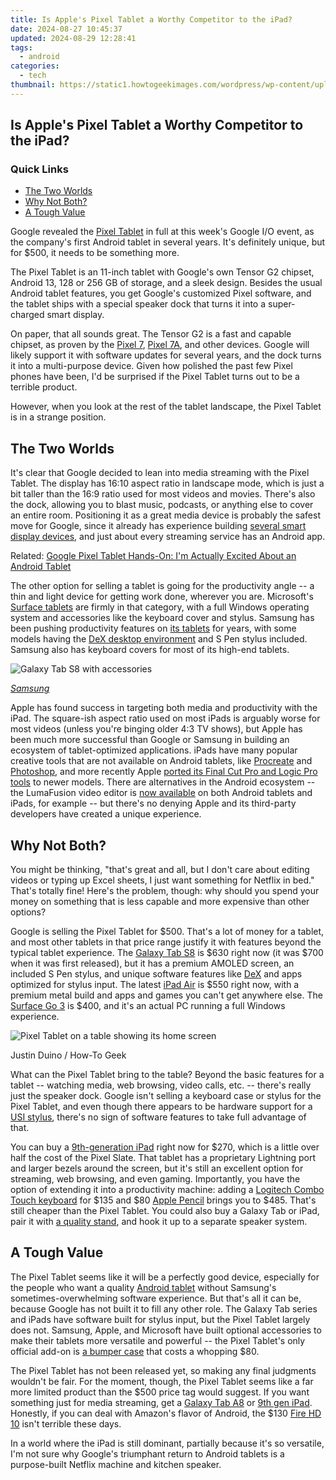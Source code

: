 ```yaml
---
title: Is Apple's Pixel Tablet a Worthy Competitor to the iPad?
date: 2024-08-27 10:45:37
updated: 2024-08-29 12:28:41
tags:
  - android
categories:
  - tech
thumbnail: https://static1.howtogeekimages.com/wordpress/wp-content/uploads/2023/05/52887516444_4fa3964835_o-2.jpg
---
```


## Is Apple's Pixel Tablet a Worthy Competitor to the iPad?

### Quick Links

* [The Two Worlds](https://extra-tips.techidaily.com/exploring-the-power-of-visual-effects-in-editing/)
* [Why Not Both?](https://iphone-unlock.techidaily.com/trouble-with-apple-iphone-15-pro-max-swipe-up-try-these-11-solutions-drfone-by-drfone-ios/)
* [A Tough Value](https://screen-mirror.techidaily.com/in-2024-how-to-cast-apple-iphone-7-to-chromecast-drfone-by-drfone-ios/)

 Google revealed the [Pixel Tablet](https://youtube-help.techidaily.com/in-2024-navigating-the-shadows-an-overview-of-youtubes-unlisted-videos/) in full at this week's Google I/O event, as the company's first Android tablet in several years. It's definitely unique, but for $500, it needs to be something more.

 The Pixel Tablet is an 11-inch tablet with Google's own Tensor G2 chipset, Android 13, 128 or 256 GB of storage, and a sleek design. Besides the usual Android tablet features, you get Google's customized Pixel software, and the tablet ships with a special speaker dock that turns it into a super-charged smart display.

 On paper, that all sounds great. The Tensor G2 is a fast and capable chipset, as proven by the [Pixel 7](https://video-content-creator.techidaily.com/new-split-mkv-videos-with-ease-top-10-free-software-options-for-2024/), [Pixel 7A](https://youtube-lab.techidaily.com/nlocking-the-secrets-to-parallel-playback-prowess-for-2024/), and other devices. Google will likely support it with software updates for several years, and the dock turns it into a multi-purpose device. Given how polished the past few Pixel phones have been, I'd be surprised if the Pixel Tablet turns out to be a terrible product.

 However, when you look at the rest of the tablet landscape, the Pixel Tablet is in a strange position.

##  The Two Worlds

 It's clear that Google decided to lean into media streaming with the Pixel Tablet. The display has 16:10 aspect ratio in landscape mode, which is just a bit taller than the 16:9 ratio used for most videos and movies. There's also the dock, allowing you to blast music, podcasts, or anything else to cover an entire room. Positioning it as a great media device is probably the safest move for Google, since it already has experience building [several smart display devices](https://solve-popular.techidaily.com/revolutionizing-school-portraits-with-streamlined-automatic-document-upload-technology-for-better-results/), and just about every streaming service has an Android app.

Related: [Google Pixel Tablet Hands-On: I'm Actually Excited About an Android Tablet](https://youtube-help.techidaily.com/in-2024-navigating-the-shadows-an-overview-of-youtubes-unlisted-videos/) 

 The other option for selling a tablet is going for the productivity angle -- a thin and light device for getting work done, wherever you are. Microsoft's [Surface tablets](https://mondly-stories.techidaily.com/arabic-basics-for-first-timers/) are firmly in that category, with a full Windows operating system and accessories like the keyboard cover and stylus. Samsung has been pushing productivity features on [its tablets](https://instagram-clips.techidaily.com/updated-taking-a-step-back-in-time-with-instagram-videos/) for years, with some models having the [DeX desktop environment](https://youtube-video-recordings.techidaily.com/earning-strategies-for-successful-youtube-shorts-what-you-need-and-how-much-in-2024/) and S Pen stylus included. Samsung also has keyboard covers for most of its high-end tablets.

![Galaxy Tab S8 with accessories](https://static1.howtogeekimages.com/wordpress/wp-content/uploads/2023/05/ET-DT870_003_Standing3_Black-Gallery_1600x1200-copy.jpg) 

_[Samsung](https://shop-links.co/link/?exclusive=1&publisher_slug=itechdaily19598&url=https%3A%2F%2Fwww.samsung.com%2Fus%2Fmobile%2Fmobile-accessories%2Ftablets%2Fgalaxy-tab-s8-galaxy-tab-s7-book-cover-keyboard-black-ef-dt870ubeguj%2F)_

 Apple has found success in targeting both media and productivity with the iPad. The square-ish aspect ratio used on most iPads is arguably worse for most videos (unless you're binging older 4:3 TV shows), but Apple has been much more successful than Google or Samsung in building an ecosystem of tablet-optimized applications. iPads have many popular creative tools that are not available on Android tablets, like [Procreate](https://procreate.com/ipad) and [Photoshop](https://www.adobe.com/products/photoshop/ipad.html), and more recently Apple [ported its Final Cut Pro and Logic Pro tools](https://snapchat-videos.techidaily.com/2024-approved-strategies-to-thrive-on-snapchat-as-a-business-entity/) to newer models. There are alternatives in the Android ecosystem -- the LumaFusion video editor is [now available](https://android-frp.techidaily.com/in-2024-oppo-find-x6-adb-format-tool-for-pc-vs-other-unlocking-tools-which-one-is-the-best-by-drfone-android/) on both Android tablets and iPads, for example -- but there's no denying Apple and its third-party developers have created a unique experience.

##  Why Not Both?

 You might be thinking, "that's great and all, but I don't care about editing videos or typing up Excel sheets, I just want something for Netflix in bed." That's totally fine! Here's the problem, though: why should you spend your money on something that is less capable and more expensive than other options?

 Google is selling the Pixel Tablet for $500\. That's a lot of money for a tablet, and most other tablets in that price range justify it with features beyond the typical tablet experience. The [Galaxy Tab S8](https://shop-links.co/link/?exclusive=1&publisher_slug=itechdaily19598&url=https%3A%2F%2Fwww.bestbuy.com%2Fsite%2Fsamsung-galaxy-tab-s8-11-128gb-wi-fi-with-s-pen-graphite%2F6494240.p%3FskuId%3D6494240) is $630 right now (it was $700 when it was first released), but it has a premium AMOLED screen, an included S Pen stylus, and unique software features like [DeX](https://youtube-video-recordings.techidaily.com/earning-strategies-for-successful-youtube-shorts-what-you-need-and-how-much-in-2024/) and apps optimized for stylus input. The latest [iPad Air](https://amazon.com/dp/B09V3JJT5D?tag=hotoge-20&ascsubtag=UUhtgUeUpU201784&asc%5Frefurl=https%3A%2F%2Fwww.howtogeek.com%2F891805%2Fdoes-the-pixel-tablet-make-sense-in-an-ipad-world%2F&asc%5Fcampaign=Short-Term) is $550 right now, with a premium metal build and apps and games you can't get anywhere else. The [Surface Go 3](https://shop-links.co/link/?exclusive=1&publisher_slug=itechdaily19598&url=https%3A%2F%2Fwww.bestbuy.com%2Fsite%2Fmicrosoft-surface-go-3-10-5-touch-screen-intel-pentium-gold-4gb-memor-y-64gb-emmc-device-only-latest-model-platinum%2F6478759.p%3FskuId%3D6478759) is $400, and it's an actual PC running a full Windows experience.

![Pixel Tablet on a table showing its home screen](https://static1.howtogeekimages.com/wordpress/wp-content/uploads/2023/05/52887792793_426461e9e6_o-2.jpg) 

Justin Duino / How-To Geek

 What can the Pixel Tablet bring to the table? Beyond the basic features for a tablet -- watching media, web browsing, video calls, etc. -- there's really just the speaker dock. Google isn't selling a keyboard case or stylus for the Pixel Tablet, and even though there appears to be hardware support for a [USI stylus](https://fox-http.techidaily.com/updated-in-2024-exploring-the-depths-top-10-unknown-features-in-vlc-player/), there's no sign of software features to take full advantage of that.

 You can buy a [9th-generation iPad](https://www.amazon.com/2021-Apple-10-2-inch-iPad-Wi-Fi/dp/B09G9CJM1Z?tag=hotoge-20&ascsubtag=UUhtgUeUpU201784&asc%5Frefurl=https%3A%2F%2Fwww.howtogeek.com%2F891805%2Fdoes-the-pixel-tablet-make-sense-in-an-ipad-world%2F&asc%5Fcampaign=Short-Term) right now for $270, which is a little over half the cost of the Pixel Slate. That tablet has a proprietary Lightning port and larger bezels around the screen, but it's still an excellent option for streaming, web browsing, and even gaming. Importantly, you have the option of extending it into a productivity machine: adding a [Logitech Combo Touch keyboard](https://www.amazon.com/Logitech-Generation-Keyboard-Connector-Technology/dp/B086LLWG2N?tag=hotoge-20&ascsubtag=UUhtgUeUpU201784&asc%5Frefurl=https%3A%2F%2Fwww.howtogeek.com%2F891805%2Fdoes-the-pixel-tablet-make-sense-in-an-ipad-world%2F&asc%5Fcampaign=Short-Term) for $135 and $80 [Apple Pencil](https://www.amazon.com/Apple-Pencil-1st-Generation-Adapter/dp/B0BJLG69QR?tag=hotoge-20&ascsubtag=UUhtgUeUpU201784&asc%5Frefurl=https%3A%2F%2Fwww.howtogeek.com%2F891805%2Fdoes-the-pixel-tablet-make-sense-in-an-ipad-world%2F&asc%5Fcampaign=Short-Term) brings you to $485\. That's still cheaper than the Pixel Tablet. You could also buy a Galaxy Tab or iPad, pair it with [a quality stand](https://www.amazon.com/Tablet-Stand-Adjustable-Lamicall-Reader/dp/B01DBV1OKY?tag=hotoge-20&ascsubtag=UUhtgUeUpU201784&asc%5Frefurl=https%3A%2F%2Fwww.howtogeek.com%2F891805%2Fdoes-the-pixel-tablet-make-sense-in-an-ipad-world%2F&asc%5Fcampaign=Short-Term), and hook it up to a separate speaker system.

##  A Tough Value

 The Pixel Tablet seems like it will be a perfectly good device, especially for the people who want a quality [Android tablet](https://youtube-sure.techidaily.com/16757146-updated-bite-sized-video-knowledge-now/) without Samsung's sometimes-overwhelming software experience. But that's all it can be, because Google has not built it to fill any other role. The Galaxy Tab series and iPads have software built for stylus input, but the Pixel Tablet largely does not. Samsung, Apple, and Microsoft have built optional accessories to make their tablets more versatile and powerful -- the Pixel Tablet's only official add-on is [a bumper case](https://store.google.com/product/pixel%5Ftablet%5Fcase) that costs a whopping $80.

 The Pixel Tablet has not been released yet, so making any final judgments wouldn't be fair. For the moment, though, the Pixel Tablet seems like a far more limited product than the $500 price tag would suggest. If you want something just for media streaming, get a [Galaxy Tab A8](https://www.amazon.com/Samsung-Android-Storage-Long-Lasting-Expandable/dp/B09N41RC6L?tag=hotoge-20&ascsubtag=UUhtgUeUpU201784&asc%5Frefurl=https%3A%2F%2Fwww.howtogeek.com%2F891805%2Fdoes-the-pixel-tablet-make-sense-in-an-ipad-world%2F&asc%5Fcampaign=Short-Term) or [9th gen iPad](https://www.amazon.com/2021-Apple-10-2-inch-iPad-Wi-Fi/dp/B09G9CJM1Z?tag=hotoge-20&ascsubtag=UUhtgUeUpU201784&asc%5Frefurl=https%3A%2F%2Fwww.howtogeek.com%2F891805%2Fdoes-the-pixel-tablet-make-sense-in-an-ipad-world%2F&asc%5Fcampaign=Short-Term). Honestly, if you can deal with Amazon's flavor of Android, the $130 [Fire HD 10](https://www.amazon.com/Fire-HD-10-tablet/dp/B08BX7FV5L?tag=hotoge-20&ascsubtag=UUhtgUeUpU201784&asc%5Frefurl=https%3A%2F%2Fwww.howtogeek.com%2F891805%2Fdoes-the-pixel-tablet-make-sense-in-an-ipad-world%2F&asc%5Fcampaign=Short-Term) isn't terrible these days.

 In a world where the iPad is still dominant, partially because it's so versatile, I'm not sure why Google's triumphant return to Android tablets is a purpose-built Netflix machine and kitchen speaker.

<ins class="adsbygoogle"
     style="display:block"
     data-ad-format="autorelaxed"
     data-ad-client="ca-pub-7571918770474297"
     data-ad-slot="1223367746"></ins>



<ins class="adsbygoogle"
     style="display:block"
     data-ad-client="ca-pub-7571918770474297"
     data-ad-slot="8358498916"
     data-ad-format="auto"
     data-full-width-responsive="true"></ins>
